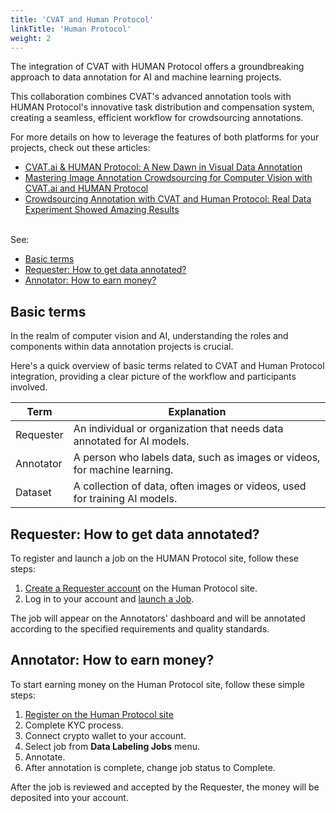 ```yaml
---
title: 'CVAT and Human Protocol'
linkTitle: 'Human Protocol'
weight: 2
---
```


The integration of CVAT with HUMAN Protocol offers a groundbreaking approach to data annotation
for AI and machine learning projects.

This collaboration combines CVAT's advanced annotation tools with HUMAN Protocol's
innovative task distribution and compensation system, creating a seamless,
efficient workflow for crowdsourcing annotations.

For more details on how to leverage the features of both platforms
for your projects, check out these articles:

<!--lint disable maximum-line-length-->

- [CVAT.ai & HUMAN Protocol: A New Dawn in Visual Data Annotation](https://www.cvat.ai/post/cvat-ai-human-protocol-a-new-dawn-in-visual-data-annotation)
- [Mastering Image Annotation Crowdsourcing for Computer Vision with CVAT.ai and HUMAN Protocol](https://www.cvat.ai/post/mastering-image-annotation-crowdsourcing-for-computer-vision-with-cvat-ai-and-human-protocol)
- [Crowdsourcing Annotation with CVAT and Human Protocol: Real Data Experiment Showed Amazing Results](https://www.cvat.ai/post/crowdsource-annotations-with-cvat-and-human-protocol)
<!--lint enable maximum-line-length-->

<br>
See:

- [Basic terms](#basic-terms)
- [Requester: How to get data annotated?](#requester-how-to-get-data-annotated)
- [Annotator: How to earn money?](#annotator-how-to-earn-money)

## Basic terms

In the realm of computer vision and AI, understanding the roles and components within data
annotation projects is crucial.

Here's a quick overview of basic terms related to CVAT and Human Protocol
integration, providing a clear picture of the workflow and participants involved.

<!--lint disable maximum-line-length-->

| Term      | Explanation                                                                |
| --------- | -------------------------------------------------------------------------- |
| Requester | An individual or organization that needs data annotated for AI models.     |
| Annotator | A person who labels data, such as images or videos, for machine learning.  |
| Dataset   | A collection of data, often images or videos, used for training AI models. |

<!--lint enable maximum-line-length-->

## Requester: How to get data annotated?

To register and launch a job on the HUMAN Protocol site, follow these steps:

1. [Create a Requester account](https://docs.humanprotocol.org/human-tech-docs/job-launcher/user-guide/signup)
   on the Human Protocol site.
2. Log in to your account and [launch a Job](https://docs.humanprotocol.org/human-tech-docs/job-launcher/user-guide/launch-jobs/fortune).

The job will appear on the Annotators' dashboard and will be
annotated according to the specified requirements and quality standards.

## Annotator: How to earn money?

To start earning money on the Human Protocol site, follow these simple steps:

1. [Register on the Human Protocol site](https://app.humanprotocol.org/)
2. Complete KYC process.
3. Connect crypto wallet to your account.
4. Select job from **Data Labeling Jobs** menu.
5. Annotate.
6. After annotation is complete, change job status to Complete.

After the job is reviewed and accepted by the Requester,
the money will be deposited into your account.
